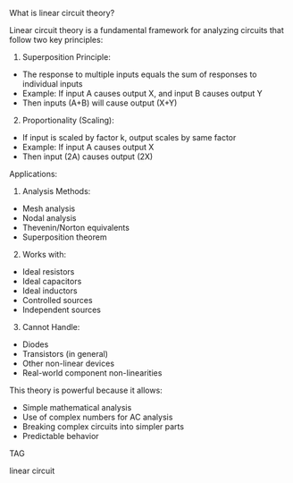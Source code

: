 
What is linear circuit theory?

Linear circuit theory is a fundamental framework for analyzing circuits that follow two key principles:

1. Superposition Principle:

- The response to multiple inputs equals the sum of responses to individual inputs
- Example: If input A causes output X, and input B causes output Y
- Then inputs (A+B) will cause output (X+Y)

2. Proportionality (Scaling):

- If input is scaled by factor k, output scales by same factor
- Example: If input A causes output X
- Then input (2A) causes output (2X)

Applications:

1. Analysis Methods:

- Mesh analysis
- Nodal analysis
- Thevenin/Norton equivalents
- Superposition theorem

2. Works with:

- Ideal resistors
- Ideal capacitors
- Ideal inductors
- Controlled sources
- Independent sources

3. Cannot Handle:

- Diodes
- Transistors (in general)
- Other non-linear devices
- Real-world component non-linearities

This theory is powerful because it allows:

- Simple mathematical analysis
- Use of complex numbers for AC analysis
- Breaking complex circuits into simpler parts
- Predictable behavior

TAG

linear circuit
